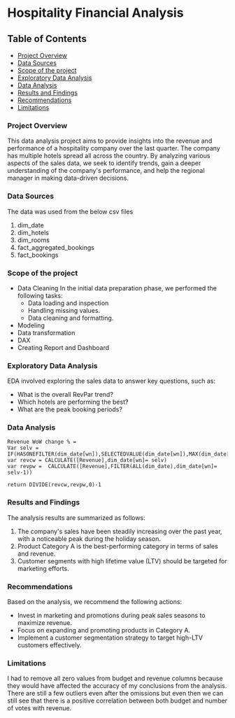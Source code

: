 # Hospitality Financial Analysis

## Table of Contents
- [Project Overview](#project-overview)
- [Data Sources](#data-sources)
- [Scope of the project](#scope-of-the-project)
- [Exploratory Data Analysis](#exploratory-data-analysis)
- [Data Analysis](#data-analysis)
- [Results and Findings](#results-and-findings)
- [Recommendations](#recommendations)
- [Limitations](#limitations)

### Project Overview
This data analysis project aims to provide insights into the revenue and performance of a hospitality company over the last quarter. The company has multiple hotels spread all across the country. By analyzing various aspects of the sales data, we seek to identify trends, gain a deeper understanding of the company's performance, and help the regional manager in making data-driven decisions.

### Data Sources
The data was used from the below csv files
1. dim_date
2. dim_hotels
3. dim_rooms
4. fact_aggregated_bookings
5. fact_bookings


### Scope of the project

- Data Cleaning In the initial data preparation phase, we performed the following tasks:
  - Data loading and inspection
  - Handling missing values.
  - Data cleaning and formatting.
- Modeling
- Data transformation
- DAX
- Creating Report and Dashboard

### Exploratory Data Analysis

EDA involved exploring the sales data to answer key questions, such as:

- What is the overall RevPar trend?
- Which hotels are performing the best?
- What are the peak booking periods?

### Data Analysis

```dax
Revenue WoW change % = 
Var selv = IF(HASONEFILTER(dim_date[wn]),SELECTEDVALUE(dim_date[wn]),MAX(dim_date[wn]))
var revcw = CALCULATE([Revenue],dim_date[wn]= selv)
var revpw =  CALCULATE([Revenue],FILTER(ALL(dim_date),dim_date[wn]= selv-1))

return DIVIDE(revcw,revpw,0)-1
```

### Results and Findings

The analysis results are summarized as follows:
1. The company's sales have been steadily increasing over the past year, with a noticeable peak during the holiday season.
2. Product Category A is the best-performing category in terms of sales and revenue.
3. Customer segments with high lifetime value (LTV) should be targeted for marketing efforts.

### Recommendations

Based on the analysis, we recommend the following actions:
- Invest in marketing and promotions during peak sales seasons to maximize revenue.
- Focus on expanding and promoting products in Category A.
- Implement a customer segmentation strategy to target high-LTV customers effectively.

### Limitations

I had to remove all zero values from budget and revenue columns because they would have affected the accuracy of my conclusions from the analysis. There are still a few outliers even after the omissions but even then we can still see that there is a positive correlation between both budget and number of votes with revenue.
